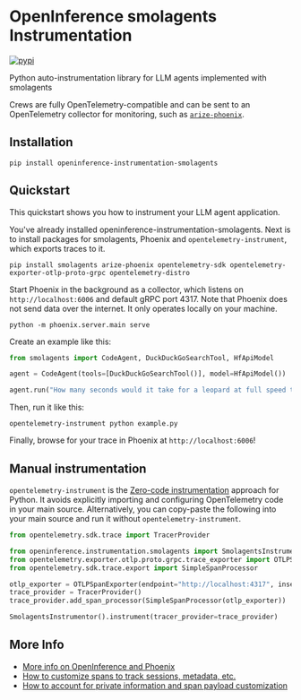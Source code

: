 # OpenInference smolagents Instrumentation

[![pypi](https://badge.fury.io/py/openinference-instrumentation-smolagents.svg)](https://pypi.org/project/openinference-instrumentation-smolagents/)

Python auto-instrumentation library for LLM agents implemented with smolagents

Crews are fully OpenTelemetry-compatible and can be sent to an OpenTelemetry collector for monitoring, such as [`arize-phoenix`](https://github.com/Arize-ai/phoenix).

## Installation

```shell
pip install openinference-instrumentation-smolagents
```

## Quickstart

This quickstart shows you how to instrument your LLM agent application.

You've already installed openinference-instrumentation-smolagents. Next is to install packages for smolagents,
Phoenix and `opentelemetry-instrument`, which exports traces to it.

```shell
pip install smolagents arize-phoenix opentelemetry-sdk opentelemetry-exporter-otlp-proto-grpc opentelemetry-distro
```

Start Phoenix in the background as a collector, which listens on `http://localhost:6006` and default gRPC port 4317.
Note that Phoenix does not send data over the internet. It only operates locally on your machine.

```shell
python -m phoenix.server.main serve
```

Create an example like this:

```python
from smolagents import CodeAgent, DuckDuckGoSearchTool, HfApiModel

agent = CodeAgent(tools=[DuckDuckGoSearchTool()], model=HfApiModel())

agent.run("How many seconds would it take for a leopard at full speed to run through Pont des Arts?")
```

Then, run it like this:

```shell
opentelemetry-instrument python example.py
```

Finally, browse for your trace in Phoenix at `http://localhost:6006`!

## Manual instrumentation

`opentelemetry-instrument` is the [Zero-code instrumentation](https://opentelemetry.io/docs/zero-code/python) approach
for Python. It avoids explicitly importing and configuring OpenTelemetry code in your main source. Alternatively, you
can copy-paste the following into your main source and run it without `opentelemetry-instrument`.

```python
from opentelemetry.sdk.trace import TracerProvider

from openinference.instrumentation.smolagents import SmolagentsInstrumentor
from opentelemetry.exporter.otlp.proto.grpc.trace_exporter import OTLPSpanExporter
from opentelemetry.sdk.trace.export import SimpleSpanProcessor

otlp_exporter = OTLPSpanExporter(endpoint="http://localhost:4317", insecure=True)
trace_provider = TracerProvider()
trace_provider.add_span_processor(SimpleSpanProcessor(otlp_exporter))

SmolagentsInstrumentor().instrument(tracer_provider=trace_provider)
```

## More Info

* [More info on OpenInference and Phoenix](https://docs.arize.com/phoenix)
* [How to customize spans to track sessions, metadata, etc.](https://github.com/Arize-ai/openinference/tree/main/python/openinference-instrumentation#customizing-spans)
* [How to account for private information and span payload customization](https://github.com/Arize-ai/openinference/tree/main/python/openinference-instrumentation#tracing-configuration)